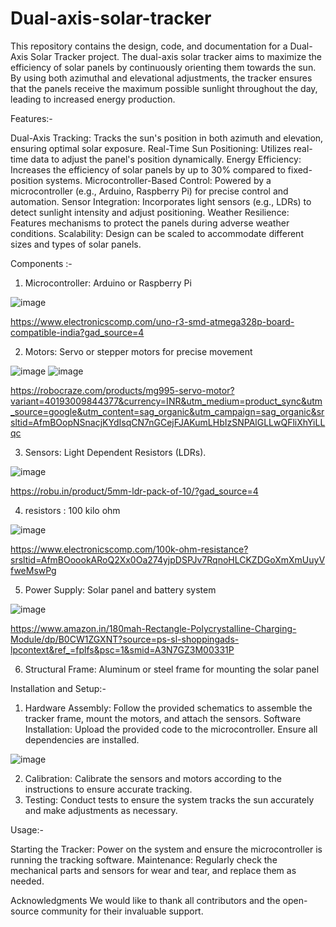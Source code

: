 # Dual-axis-solar-tracker

This repository contains the design, code, and documentation for a Dual-Axis Solar Tracker project. The dual-axis solar tracker aims to maximize the efficiency of solar panels by continuously orienting them towards the sun. By using both azimuthal and elevational adjustments, the tracker ensures that the panels receive the maximum possible sunlight throughout the day, leading to increased energy production.

Features:-

Dual-Axis Tracking: Tracks the sun's position in both azimuth and elevation, ensuring optimal solar exposure.
Real-Time Sun Positioning: Utilizes real-time data to adjust the panel's position dynamically.
Energy Efficiency: Increases the efficiency of solar panels by up to 30% compared to fixed-position systems.
Microcontroller-Based Control: Powered by a microcontroller (e.g., Arduino, Raspberry Pi) for precise control and automation.
Sensor Integration: Incorporates light sensors (e.g., LDRs) to detect sunlight intensity and adjust positioning.
Weather Resilience: Features mechanisms to protect the panels during adverse weather conditions.
Scalability: Design can be scaled to accommodate different sizes and types of solar panels.

Components :-

1. Microcontroller: Arduino or Raspberry Pi

![image](https://github.com/1512gautam/Dual-axis-solar-tracker/assets/142911925/b6b28ea2-66fa-4db3-abf2-cd578cccb291)


https://www.electronicscomp.com/uno-r3-smd-atmega328p-board-compatible-india?gad_source=4

2. Motors: Servo or stepper motors for precise movement 

![image](https://github.com/1512gautam/Dual-axis-solar-tracker/assets/142911925/cea0872b-f912-4352-90cc-d111cb0b39cc)   ![image](https://github.com/1512gautam/Dual-axis-solar-tracker/assets/142911925/d2e35b7c-0c4f-4b91-91d5-32f1f191f96a)




https://robocraze.com/products/mg995-servo-motor?variant=40193009844377&currency=INR&utm_medium=product_sync&utm_source=google&utm_content=sag_organic&utm_campaign=sag_organic&srsltid=AfmBOopNSnacjKYdIsqCN7nGCejFJAKumLHbIzSNPAlGLLwQFliXhYiLLqc


3. Sensors: Light Dependent Resistors (LDRs).

![image](https://github.com/1512gautam/dual-axis-solar-tracker/assets/142911925/91f6ca52-9eee-43c3-b97c-eb340aa9dba2)

https://robu.in/product/5mm-ldr-pack-of-10/?gad_source=4
   
4. resistors : 100 kilo ohm

![image](https://github.com/1512gautam/dual-axis-solar-tracker/assets/142911925/552ccea1-8a16-41e5-88a5-77f550164761)

https://www.electronicscomp.com/100k-ohm-resistance?srsltid=AfmBOoookARoQ2Xx0Oa274yjpDSPJv7RqnoHLCKZDGoXmXmUuyVfweMswPg

5. Power Supply: Solar panel and battery system

![image](https://github.com/1512gautam/dual-axis-solar-tracker/assets/142911925/e7528f79-298f-4f88-9693-cbbada085d1f)

https://www.amazon.in/180mah-Rectangle-Polycrystalline-Charging-Module/dp/B0CW1ZGXNT?source=ps-sl-shoppingads-lpcontext&ref_=fplfs&psc=1&smid=A3N7GZ3M00331P

6. Structural Frame: Aluminum or steel frame for mounting the solar panel


Installation and Setup:-

1. Hardware Assembly: Follow the provided schematics to assemble the tracker frame, mount the motors, and attach the sensors.
Software Installation: Upload the provided code to the microcontroller. Ensure all dependencies are installed.

![image](https://github.com/1512gautam/dual-axis-solar-tracker/assets/142911925/c58fe646-5dd3-4850-8c2c-888015fb61fd)

2. Calibration: Calibrate the sensors and motors according to the instructions to ensure accurate tracking.
3. Testing: Conduct tests to ensure the system tracks the sun accurately and make adjustments as necessary.

Usage:-

Starting the Tracker: Power on the system and ensure the microcontroller is running the tracking software.
Maintenance: Regularly check the mechanical parts and sensors for wear and tear, and replace them as needed.

Acknowledgments
We would like to thank all contributors and the open-source community for their invaluable support.
